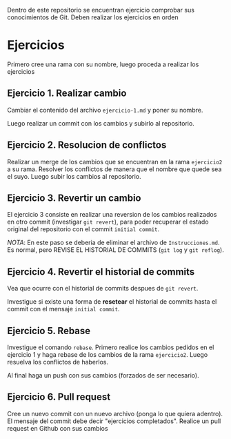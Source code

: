 Dentro de este repositorio se encuentran ejercicio comprobar sus conocimientos de Git.
Deben realizar los ejercicios en orden

# Ejercicios

Primero cree una rama con su nombre, luego proceda a realizar los ejercicios

## Ejercicio 1. Realizar cambio

Cambiar el contenido del archivo `ejercicio-1.md` y poner su nombre.

Luego realizar un commit con los cambios y subirlo al repositorio.

## Ejercicio 2. Resolucion de conflictos

Realizar un merge de los cambios que se encuentran en la rama `ejercicio2` a su rama.
Resolver los conflictos de manera que el nombre que quede sea el suyo.
Luego subir los cambios al repositorio.

## Ejercicio 3. Revertir un cambio

El ejercicio 3 consiste en realizar una reversion de los cambios realizados en otro commit
(investigar `git revert`), para poder recuperar el estado original del repositorio con el
commit `initial commit`.

_NOTA_:
En este paso se deberia de eliminar el archivo de `Instrucciones.md`.
Es normal, pero REVISE EL HISTORIAL DE COMMITS (`git log` y `git reflog`).

## Ejercicio 4. Revertir el historial de commits

Vea que ocurre con el historial de commits despues de `git revert`.

Investigue si existe una forma de **resetear** el historial de commits hasta el commit con el
mensaje `initial commit`.

## Ejercicio 5. Rebase

Investigue el comando `rebase`.
Primero realice los cambios pedidos en el ejercicio 1 y haga rebase de los cambios de la rama
`ejercicio2`.
Luego resuelva los conflictos de haberlos.

Al final haga un push con sus cambios (forzados de ser necesario).

## Ejercicio 6. Pull request

Cree un nuevo commit con un nuevo archivo (ponga lo que quiera adentro).
El mensaje del commit debe decir "ejercicios completados".
Realice un pull request en Github con sus cambios
